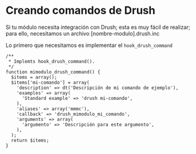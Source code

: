 # Creando comandos de Drush

Si tu módulo necesita integración con Drush; esta es muy fácil de realizar; para ello, necesitamos un archivo [nombre-modulo].drush.inc

Lo primero que necesitamos es implementar el ```hook_drush_command```

```
/**
 * Implemts hook_drush_command().
 */
function mimodulo_drush_command() {
  $items = array();
  $items['mi-comando'] = array(
    'description' => dt('Descripción de mi comando de ejemplo'),
    'examples' => array(
      'Standard example' => 'drush mi-comando',
    ),
    'aliases' => array('mmmc'),
    'callback' => 'drush_mimodulo_mi_comando',
    'arguments' => array(
      'argumento' => 'Descripción para este argumento',
    ),
  );
  return $items;
}
```